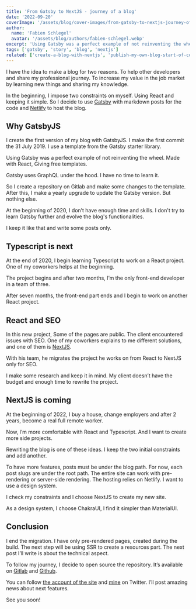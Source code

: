 ```yaml
---
title: 'From Gatsby to NextJS - journey of a blog'
date: '2022-09-20'
coverImage: '/assets/blog/cover-images/from-gatsby-to-nextjs-journey-of-a-blog-illustration.webp'
author:
  name: 'Fabien Schlegel'
  avatar: '/assets/blog/authors/fabien-schlegel.webp'
excerpt: 'Using Gatsby was a perfect example of not reinventing the wheel. Made with React, Giving free templates.'
tags: ['gatsby', 'story', 'blog', 'nextjs']
related: ['create-a-blog-with-nextjs', 'publish-my-own-blog-start-of-content-creator']
---
```


I have the idea to make a blog for two reasons. To help other developers and share my professional journey. To increase my value in the job market by learning new things and sharing my knowledge.

In the beginning, I impose two constraints on myself. Using React and keeping it simple. So I decide to use [Gatsby](https://www.gatsbyjs.com/) with markdown posts for the code and [Netlify](https://www.netlify.com/) to host the blog.

## Why GatsbyJS

I create the first version of my blog with GatsbyJS. I make the first commit the 31 July 2019. I use a template from the Gatsby starter library.

Using Gatsby was a perfect example of not reinventing the wheel. Made with React, Giving free templates.

Gatsby uses GraphQL under the hood. I have no time to learn it.

So I create a repository on Gitlab and make some changes to the template. After this, I make a yearly upgrade to update the Gatsby version. But nothing else.

At the beginning of 2020, I don’t have enough time and skills. I don't try to learn Gatsby further and evolve the blog's functionalities.

I keep it like that and write some posts only.

## Typescript is next

At the end of 2020, I begin learning Typescript to work on a React project. One of my coworkers helps at the beginning.

The project begins and after two months, I’m the only front-end developer in a team of three.

After seven months, the front-end part ends and I begin to work on another React project.

## React and SEO

In this new project, Some of the pages are public. The client encountered issues with SEO. One of my coworkers explains to me different solutions, and one of them is [NextJS](https://nextjs.org/).

With his team, he migrates the project he works on from React to NextJS only for SEO.

I make some research and keep it in mind. My client doesn’t have the budget and enough time to rewrite the project.

## NextJS is coming

At the beginning of 2022, I buy a house, change employers and after 2 years, become a real full remote worker.

Now, I’m more comfortable with React and Typescript. And I want to create more side projects.

Rewriting the blog is one of these ideas. I keep the two initial constraints and add another.

To have more features, posts must be under the blog path. For now, each post slugs are under the root path. The entire site can work with pre-rendering or server-side rendering. The hosting relies on Netlify. I want to use a design system.

I check my constraints and I choose NextJS to create my new site.

As a design system, I choose ChakraUI, I find it simpler than MaterialUI.

## Conclusion

I end the migration. I have only pre-rendered pages, created during the build. The next step will be using SSR to create a resources part. The next post I’ll write is about the technical aspect.

To follow my journey, I decide to open source the repository. It’s available on [Gitlab](https://gitlab.com/fabienschlegel/d2c-v2) and [Github](https://github.com/fabienschlegel/d2c-v2).

You can follow [the account of the site](https://twitter.com/devoreur2code) and [mine](https://twitter.com/fabienschlegel) on Twitter. I’ll post amazing news about next features.

See you soon!
